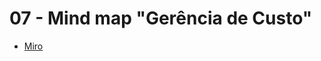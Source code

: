 # 07 - Mind map "Gerência de Custo"

* [Miro](https://miro.com/app/board/uXjVOGX65G8=/?invite_link_id=284879227008)